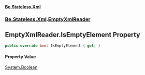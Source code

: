 #### [Be.Stateless.Xml](README.md 'README')
### [Be.Stateless.Xml](Be.Stateless.Xml.md 'Be.Stateless.Xml').[EmptyXmlReader](EmptyXmlReader.md 'Be.Stateless.Xml.EmptyXmlReader')

## EmptyXmlReader.IsEmptyElement Property

```csharp
public override bool IsEmptyElement { get; }
```

#### Property Value
[System.Boolean](https://docs.microsoft.com/en-us/dotnet/api/System.Boolean 'System.Boolean')